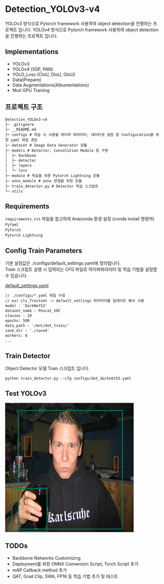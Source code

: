 # Detection_YOLOv3-v4
YOLOv3 방식으로 Pytorch framework 사용하여 object detection을 진행하는 프로젝트 입니다.
YOLOv4 방식으로 Pytorch framework 사용하여 object detection을 진행하는 프로젝트 입니다.

## Implementations

- YOLOv3
- YOLOv4 (SSP, PAN)
- YOLO_Loss (CIoU, DIoU, GIoU)
- Data(Prepare)
- Data Augmentations(Albumentations)
- Muti GPU Training

## 프로젝트 구조
```
Detection_YOLOv3-v4
├─ .gitignore
├─ __README.md
├─ configs # 학습 시 사용할 하이퍼 파라미터, 데이터셋 설정 등 Configuration을 위한 yaml 파일 경로
├─ dataset # Image Data Generator 모듈
├─ models # Detector, Convolution Module 등 구현
│  ├─ backbone
│  ├─ detector
│  ├─ layers
│  └─ loss
├─ module # 학습을 위한 Pytorch Lightning 모듈
├─ onnx_module # onnx 변형을 위한 모듈
├─ train_detector.py # Detector 학습 스크립트
└─ utils

```

## Requirements
`requirements.txt` 파일을 참고하여 Anaconda 환경 설정 (conda install 명령어)  
`PyYaml`  
`PyTorch`  
`Pytorch Lightning`

## Config Train Parameters

기본 설정값은 ./configs/default_settings.yaml에 정의됩니다.  
Train 스크립트 실행 시 입력되는 CFG 파일로 하이퍼파라미터 및 학습 기법을 설정할 수 있습니다.

[default_settings.yaml](./configs/default_settings.yaml)

    // ./configs/*.yaml 파일 수정
    // ex) cls_frostnet -> default_settings 파라미터를 업데이트 해서 사용
    model : 'DarkNet53'
    dataset_name : Poscal_VOC
    classes : 20
    epochs: 500
    data_path : '/mnt/det_train/'
    save_dir : './saved'
    workers: 8
    ...

## Train Detector

Object Detector 모델 Train 스크립트 입니다.

    python train_detector.py --cfg configs/det_darknet53.yaml

## Test YOLOv3
![YOLOv3](./inference/result/inference.png)

## TODOs
- Backbone Networks Customizing
- Deployment를 위한 ONNX Conversion Script, Torch Script 추가
- mAP Callback method 추가
- QAT, Grad Clip, SWA, FP16 등 학습 기법 추가 및 테스트